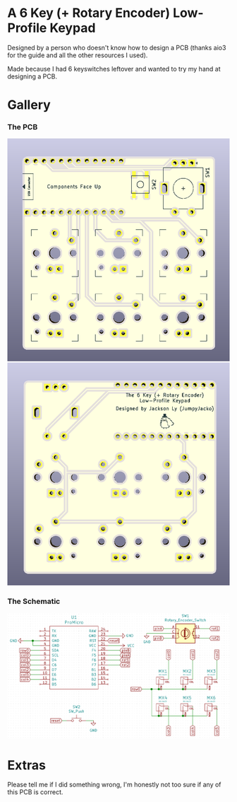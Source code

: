 # A 6 Key (+ Rotary Encoder) Low-Profile Keypad
Designed by a person who doesn't know how to design a PCB (thanks aio3 for the guide and all the other resources I used).

Made because I had 6 keyswitches leftover and wanted to try my hand at designing a PCB.

# Gallery
### The PCB
![Front](./6_key_lp_macropad_front.png)
![Back](./6_key_lp_macropad_back.png)

### The Schematic
![Schematic](./6_key_lp_macropad_schema.png)


# Extras
Please tell me if I did something wrong, I'm honestly not too sure if any of this PCB is correct.
